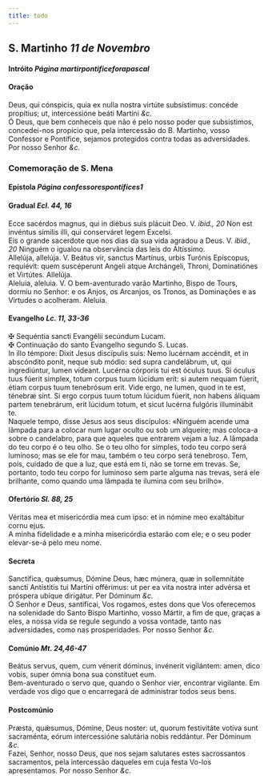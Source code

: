 ```yaml
---
title: todo
---
```

<h2 class="text-center">S. Martinho <em>11 de Novembro</em></h2>

<h4 class="text-center">Intróito <em>Página martirpontificeforapascal</em></h4>

<h4 class="text-center">Oração</h4>
<div class="container-fluid">
<div class="row">
<div class="dropcap text-justify">
Deus, qui cónspicis, quia ex nulla nostra virtúte subsístimus: concéde propítius; ut, intercessióne beáti Martíni <em>&c.</em>
</div>
<div class="dropcap text-justify">
Ó Deus, que bem conheceis que não é pelo nosso poder que subsistimos, concedei-nos propício que, pela intercessão do B. Martinho, vosso Confessor e Pontífice, sejamos protegidos contra todas as adversidades. Por nosso Senhor <em>&c.</em>
</div>
</div>
</div>

<h3 class="text-center">Comemoração de S. Mena</h3>

<h4 class="text-center">Epístola <em>Página confessorespontifices1</em></h4>

<h4 class="text-center">Gradual <em>Ecl. 44, 16</em></h4>
<div class="container-fluid">
<div class="row">
<div class="dropcap text-justify">
Ecce sacérdos magnus, qui in diébus suis plácuit Deo. V. <em>ibid., 20</em> Non est invéntus símilis illi, qui conserváret legem Excelsi.
</div>
<div class="dropcap text-justify">
Eis o grande sacerdote que nos dias da sua vida agradou a Deus. V. <em>ibid., 20</em> Ninguém o igualou na observância das leis do Altíssimo.
</div>
<div class="text-justify">
Allelúja, allelúja. V. Beátus vir, sanctus Martínus, urbis Turónis Epíscopus, requiévit: quem suscéperunt Angeli atque Archángeli, Throni, Dominatiónes et Virtútes. Allelúja.
</div>
<div class="text-justify">
Aleluia, aleluia. V. O bem-aventurado varão Martinho, Bispo de Tours, dormiu no Senhor: e os Anjos, os Arcanjos, os Tronos, as Dominações e as Virtudes o acolheram. Aleluia.
</div>
</div>
</div>

<h4 class="text-center">Evangelho <em>Lc. 11, 33-36</em></h4>
<div class="container-fluid">
<div class="row">
<div class="text-justify">
<span class="text-danger">&#10016;</span> Sequéntia sancti Evangélii secúndum Lucam.
</div>
<div class="text-justify">
<span class="text-danger">&#10016;</span> Continuação do santo Evangelho segundo S. Lucas.
</div>
<div class="dropcap text-justify">
In illo témpore: Dixit Jesus discípulis suis: Nemo lucérnam accéndit, et in abscóndito ponit, neque sub módio: sed supra candelábrum, ut, qui ingrediúntur, lumen vídeant. Lucérna córporis tui est óculus tuus. Si óculus tuus fúerit simplex, totum corpus tuum lúcidum erit: si autem nequam fúerit, étiam corpus tuum tenebrósum erit. Vide ergo, ne lumen, quod in te est, ténebræ sint. Si ergo corpus tuum totum lúcidum fúerit, non habens áliquam partem tenebrárum, erit lúcidum totum, et sicut lucérna fulgóris illuminábit te.
</div>
<div class="dropcap text-justify">
Naquele tempo, disse Jesus aos seus discípulos: «Ninguém acende uma lâmpada para a colocar num lugar oculto ou sob um alqueire; mas coloca-a sobre o candelabro, para que aqueles que entrarem vejam a luz. A lâmpada do teu corpo é o teu olho. Se o teu olho for simples, todo teu corpo será luminoso; mas se ele for mau, também o teu corpo será tenebroso. Tem, pois, cuidado de que a luz, que está em ti, não se torne em trevas. Se, portanto, todo teu corpo for luminoso sem parte alguma nas trevas, será ele brilhante, como quando uma lâmpada te ilumina com seu brilho».
</div>
</div>
</div>

<h4 class="text-center">Ofertório <em>Sl. 88, 25</em></h4>
<div class="container-fluid">
<div class="row">
<div class="dropcap text-justify">
Véritas mea et misericórdia mea cum ipso: et in nómine meo exaltábitur cornu ejus.
</div>
<div class="dropcap text-justify">
A minha fidelidade e a minha misericórdia estarão com ele; e o seu poder elevar-se-á pelo meu nome.
</div>
</div>
</div>

<h4 class="text-center">Secreta</h4>
<div class="container-fluid">
<div class="row">
<div class="dropcap text-justify">
Sanctífica, quǽsumus, Dómine Deus, hæc múnera, quæ in sollemnitáte sancti Antístitis tui Martíni offérimus: ut per ea vita nostra inter advérsa et próspera ubíque dirigátur. Per Dóminum <em>&c.</em>
</div>
<div class="dropcap text-justify">
Ó Senhor e Deus, santificai, Vos rogamos, estes dons que Vos oferecemos na solenidade do Santo Bispo Martinho, vosso Mártir, a fim de que, graças a eles, a nossa vida se regule segundo a vossa vontade, tanto nas adversidades, como nas prosperidades. Por nosso Senhor <em>&c.</em>
</div>
</div>
</div>

<h4 class="text-center">Comúnio <em>Mt. 24,46-47</em></h4>
<div class="container-fluid">
<div class="row">
<div class="dropcap text-justify">
Beátus servus, quem, cum vénerit dóminus, invénerit vigilántem: amen, dico vobis, super ómnia bona sua constítuet eum.
</div>
<div class="dropcap text-justify">
Bem-aventurado o servo que, quando o Senhor vier, encontrar vigilante. Em verdade vos digo que o encarregará de administrar todos seus bens.
</div>
</div>
</div>

<h4 class="text-center">Postcomúnio</h4>
<div class="container-fluid">
<div class="row">
<div class="dropcap text-justify">
Præsta, quǽsumus, Dómine, Deus noster: ut, quorum festivitáte votíva sunt sacraménta, eórum intercessióne salutária nobis reddántur. Per Dóminum <em>&c.</em>
</div>
<div class="dropcap text-justify">
Fazei, Senhor, nosso Deus, que nos sejam salutares estes sacrossantos sacramentos, pela intercessão daqueles em cuja festa Vo-los apresentamos. Por nosso Senhor <em>&c.</em>
</div>
</div>
</div>
